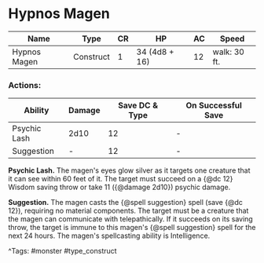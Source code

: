 # Hypnos Magen

| Name | Type | CR | HP | AC | Speed |
|------|------|----|----|----|-------|
| Hypnos Magen | Construct | 1 | 34 (4d8 + 16) | 12 | walk: 30 ft. |

### Actions:

| Ability | Damage | Save DC & Type | On Successful Save |
|---------|--------|----------------|--------------------|
| Psychic Lash | 2d10 | 12 | - |
| Suggestion | - | 12 | - |


**Psychic Lash.** The magen's eyes glow silver as it targets one creature that it can see within 60 feet of it. The target must succeed on a {@dc 12} Wisdom saving throw or take 11 ({@damage 2d10}) psychic damage.

**Suggestion.** The magen casts the {@spell suggestion} spell (save {@dc 12}), requiring no material components. The target must be a creature that the magen can communicate with telepathically. If it succeeds on its saving throw, the target is immune to this magen's {@spell suggestion} spell for the next 24 hours. The magen's spellcasting ability is Intelligence.

^Tags: #monster #type_construct